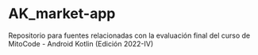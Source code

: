 # AK_market-app
Repositorio para fuentes relacionadas con la evaluación final del curso de MitoCode - Android Kotlin (Edición 2022-IV)
